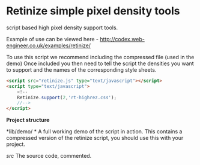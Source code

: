 Retinize simple pixel density tools
===================================

script based high pixel density support tools.

Example of use can be viewed here - http://codex.web-engineer.co.uk/examples/retinize/

To use this script we recommend including the compressed file (used in the demo)
Once included you then need to tell the script the densities you want to
support and the names of the corresponding style sheets.

```html
<script src="retinize.js" type="text/javascript"></script>
<script type="text/javascript">
	<!--
	Retinize.support(2,'rt-highrez.css');
	//-->
</script>
```


**Project structure**


*lib/demo/ *
A full working demo of the script in action. This contains a compressed version
of the retinize script, you should use this with your project.

*src*
The source code, commented.